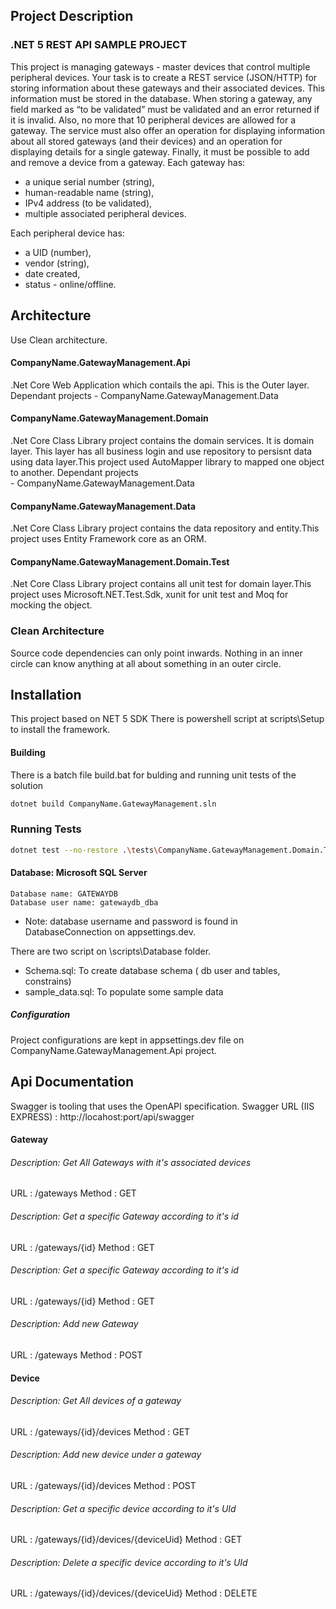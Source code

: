 ## Project Description
### .NET 5 REST API SAMPLE PROJECT
This project is managing gateways - master devices that control multiple peripheral devices.
Your task is to create a REST service (JSON/HTTP) for storing information about these gateways and
their associated devices. This information must be stored in the database.
When storing a gateway, any field marked as “to be validated” must be validated and an error returned if it
is invalid. Also, no more that 10 peripheral devices are allowed for a gateway.
The service must also offer an operation for displaying information about all stored gateways (and their
devices) and an operation for displaying details for a single gateway. Finally, it must be possible to add and
remove a device from a gateway.
Each gateway has:
- a unique serial number (string),
- human-readable name (string),
- IPv4 address (to be validated),
- multiple associated peripheral devices.
 
Each peripheral device has:
- a UID (number),
- vendor (string),
- date created,
- status - online/offline.



## Architecture
Use Clean architecture.


#### CompanyName.GatewayManagement.Api
.Net Core Web Application which contails the api. This is the Outer layer. 
    Dependant projects
    - CompanyName.GatewayManagement.Data
#### CompanyName.GatewayManagement.Domain
 .Net Core Class Library project contains the domain services. It is domain layer. This layer has all business login and use repository to persisnt data using data layer.This project used AutoMapper library to mapped one object to another.
 Dependant projects    
    - CompanyName.GatewayManagement.Data
#### CompanyName.GatewayManagement.Data
 .Net Core Class Library project contains the data repository and entity.This project uses Entity Framework core as an ORM.

#### CompanyName.GatewayManagement.Domain.Test
 .Net Core Class Library project contains all unit test for domain layer.This project uses Microsoft.NET.Test.Sdk, xunit for unit test and Moq for mocking the object.

### Clean Architecture
Source code dependencies can only point inwards. Nothing in an inner circle can know anything at all about something in an outer circle.


## Installation
This project based on NET 5 SDK
There is powershell script at scripts\Setup to install the framework.


#### Building 
There is a batch file build.bat for bulding and running unit tests of the solution
```sh
dotnet build CompanyName.GatewayManagement.sln
```
### Running Tests
```sh
dotnet test --no-restore .\tests\CompanyName.GatewayManagement.Domain.Tests\CompanyName.GatewayManagement.Domain.Tests.csproj
```



#### Database: Microsoft SQL Server 
    Database name: GATEWAYDB
    Database user name: gatewaydb_dba

- Note: database username and password is found in DatabaseConnection  on appsettings.dev.
 
 There are two script on \scripts\Database folder. 
 - Schema.sql: To create database schema ( db user and tables, constrains)
 - sample_data.sql: To populate some sample data


##### Configuration
Project configurations are kept in appsettings.dev file on CompanyName.GatewayManagement.Api project.


## Api Documentation
Swagger is tooling that uses the OpenAPI specification.
Swagger URL (IIS EXPRESS) : http://locahost:port/api/swagger

#### Gateway
######  Description: Get All Gateways with it's associated devices
 URL : /gateways
 Method  : GET 
 
###### Description: Get a specific Gateway according to it's id
URL : /gateways/{id}
Method  : GET

###### Description: Get a specific Gateway according to it's id
URL : /gateways/{id}
Method  : GET

###### Description:  Add new Gateway
URL :  /gateways
Method  : POST 

#### Device
######  Description: Get All devices of a gateway
 URL : /gateways/{id}/devices
 Method  : GET 

######  Description: Add new device under a gateway
 URL : /gateways/{id}/devices
 Method  : POST 
 
######  Description: Get a specific device according to it's UId
 URL : /gateways/{id}/devices/{deviceUid}
 Method  : GET 
 
######  Description: Delete a specific device according to it's UId
 URL : /gateways/{id}/devices/{deviceUid}
 Method  : DELETE
 



